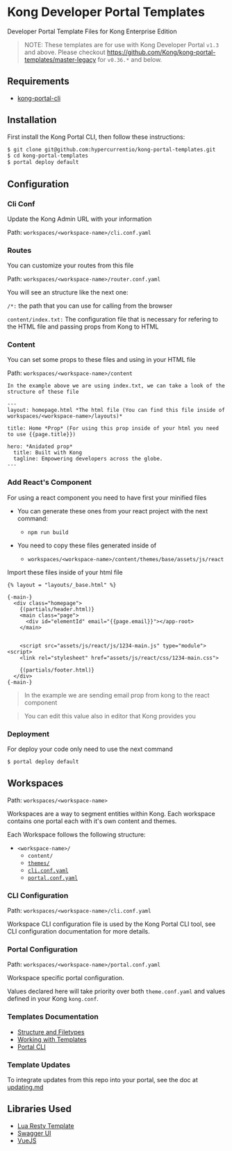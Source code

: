 # Kong Developer Portal Templates

Developer Portal Template Files for Kong Enterprise Edition

>NOTE: These templates are for use with Kong Developer Portal `v1.3` and above. Please checkout https://github.com/Kong/kong-portal-templates/master-legacy for `v0.36.*` and below.

## Requirements

- [kong-portal-cli](https://github.com/kong/kong-portal-cli)

## Installation

First install the Kong Portal CLI, then follow these instructions:

```bash
$ git clone git@github.com:hypercurrentio/kong-portal-templates.git
$ cd kong-portal-templates
$ portal deploy default
```

## Configuration
### Cli Conf
Update the Kong Admin URL with your information

Path: `workspaces/<workspace-name>/cli.conf.yaml`

### Routes
You can customize your routes from this file

Path: `workspaces/<workspace-name>/router.conf.yaml`

You will see an structure like the next one: 

`/*:` the path that you can use for calling from the browser

`content/index.txt:` The configuration file that is necessary for refering to the HTML file and passing props from Kong to HTML

### Content
You can set some props to these files and using in your HTML file

Path: `workspaces/<workspace-name>/content`

```
In the example above we are using index.txt, we can take a look of the structure of these file

---
layout: homepage.html *The html file (You can find this file inside of workspaces/<workspace-name>/layouts)*

title: Home *Prop* (For using this prop inside of your html you need to use {{page.title}})

hero: *Anidated prop*
  title: Built with Kong
  tagline: Empowering developers across the globe.
---
```

### Add React's Component

For using a react component you need to have first your minified files 
* You can generate these ones from your react project with the next command:
  * `npm run build`

* You need to copy these files generated inside of 
  * `workspaces/<workspace-name>/content/themes/base/assets/js/react`

Import these files inside of your html file

```
{% layout = "layouts/_base.html" %}

{-main-}
  <div class="homepage">
    {(partials/header.html)}
    <main class="page">
      <div id="elementId" email="{{page.email}}"></app-root>
    </main>
    

    <script src="assets/js/react/js/1234-main.js" type="module"><script>
    <link rel="stylesheet" href="assets/js/react/css/1234-main.css">

    {(partials/footer.html)}
  </div>
{-main-}

```

> In the example we are sending email prop from kong to the react component

> You can edit this value also in editor that Kong provides you

### Deployment

For deploy your code only need to use the next command

```bash
$ portal deploy default
```



## Workspaces

Path: `workspaces/<workspace-name>`

Workspaces are a way to segment entities within Kong. Each workspace contains
one portal each with it's own content and themes.

Each Workspace follows the following structure:

- `<workspace-name>/`
  - `content/`
  - [`themes/`](#Themes)
  - [`cli.conf.yaml`](#CLI-Configuration)
  - [`portal.conf.yaml`](#Portal-Configuration)

### CLI Configuration

Path: `workspaces/<workspace-name>/cli.conf.yaml`

Workspace CLI configuration file is used by the Kong Portal CLI tool, see CLI
configuration documentation for more details.

### Portal Configuration

Path: `workspaces/<workspace-name>/portal.conf.yaml`

Workspace specific portal configuration.

Values declared here will take priority over both `theme.conf.yaml` and values
defined in your Kong `kong.conf`.

### Templates Documentation

- [Structure and Filetypes](https://docs.konghq.com/gateway/latest/developer-portal/structure-and-file-types/)
- [Working with Templates](https://docs.konghq.com/gateway/latest/developer-portal/working-with-templates/)
- [Portal CLI](https://docs.konghq.com/gateway/latest/developer-portal/helpers/cli/)

### Template Updates

To integrate updates from this repo into your portal, see the doc at [updating.md](updating.md)

## Libraries Used

- [Lua Resty Template](https://github.com/bungle/lua-resty-template)
- [Swagger UI](https://github.com/swagger-api/swagger-ui)
- [VueJS](https://vuejs.org/)
